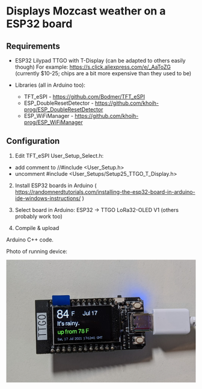 # Displays Mozcast weather on a ESP32 board

## Requirements

 *  ESP32 Lilypad TTGO with T-Display (can be adapted to others easily though)
    For example: https://s.click.aliexpress.com/e/_AaToZG 
    (currently $10-25; chips are a bit more expensive than they used to be)
    
 *  Libraries (all in Arduino too):
    * TFT_eSPI - https://github.com/Bodmer/TFT_eSPI
    * ESP_DoubleResetDetector - https://github.com/khoih-prog/ESP_DoubleResetDetector
    * ESP_WiFiManager - https://github.com/khoih-prog/ESP_WiFiManager

 
## Configuration

1. Edit TFT_eSPI User_Setup_Select.h:
 - add comment to //#include <User_Setup.h>
 - uncomment #include <User_Setups/Setup25_TTGO_T_Display.h> 

2. Install ESP32 boards in Arduino ( https://randomnerdtutorials.com/installing-the-esp32-board-in-arduino-ide-windows-instructions/ )

3. Select board in Arduino: ESP32 -> TTGO LoRa32-OLED V1 (others probably work too)

4. Compile & upload

Arduino C++ code. 

Photo of running device:

![](photo-ttgo.png)
